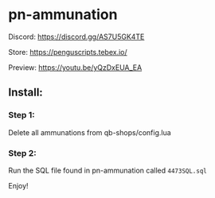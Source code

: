 # pn-ammunation

Discord:
https://discord.gg/AS7U5GK4TE

Store:
https://penguscripts.tebex.io/

Preview:
https://youtu.be/yQzDxEUA_EA

## Install:

### Step 1:

Delete all ammunations from qb-shops/config.lua

### Step 2:

Run the SQL file found in pn-ammunation called `4473SQL.sql`

Enjoy!
